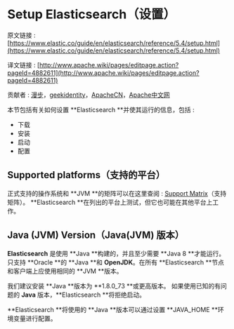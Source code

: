 # Setup Elasticsearch（设置）

原文链接 : [https://www.elastic.co/guide/en/elasticsearch/reference/5.4/setup.html](https://www.elastic.co/guide/en/elasticsearch/reference/5.4/setup.html)

译文链接 : [http://www.apache.wiki/pages/editpage.action?pageId=4882611](http://www.apache.wiki/pages/editpage.action?pageId=4882611)

贡献者 : [漫步](/display/~tianruilin)，[geekidentity](/display/~houfachao)，[ApacheCN](/display/~apachecn)，[Apache中文网](/display/~apachechina)

本节包括有关如何设置 **Elasticsearch **并使其运行的信息，包括 : 

*   下载
*   安装
*   启动
*   配置

## Supported platforms（支持的平台）

正式支持的操作系统和 **JVM **的矩阵可以在这里查阅 : [Support Matrix](https://www.elastic.co/support/matrix)（支持矩阵）。 **Elasticsearch **在列出的平台上测试，但它也可能在其他平台上工作。

## Java (JVM) Version（Java(JVM) 版本）

**Elasticsearch** 是使用 **Java **构建的，并且至少需要 **Java 8 **才能运行。 只支持 **Oracle **的 **Java **和 **OpenJDK**。在所有 **Elasticsearch **节点和客户端上应使用相同的 **JVM **版本。

我们建议安装 **Java **版本为 **1.8.0_73 **或更高版本。 如果使用已知的有问题的 **Java** 版本，**Elasticsearch **将拒绝启动。

**Elasticsearch **将使用的 **Java **版本可以通过设置 **JAVA_HOME **环境变量进行配置。